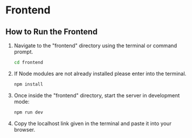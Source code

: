 # Frontend

## How to Run the Frontend

1. Navigate to the "frontend" directory using the terminal or command prompt.
   
    ```bash
    cd frontend
    ```

2. If Node modules are not already installed please enter into the terminal.

    ```bash
    npm install
    ```

3. Once inside the "frontend" directory, start the server in development mode:

    ```bash
    npm run dev
    ```

4. Copy the localhost link given in the terminal and paste it into your browser.
